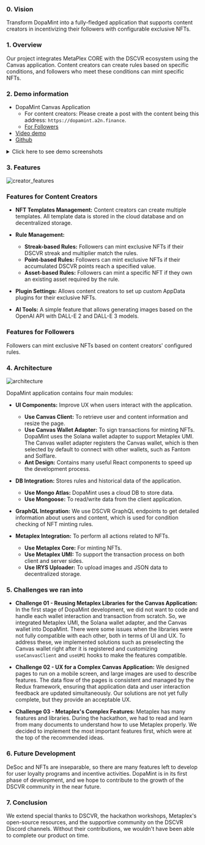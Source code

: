 ### 0. Vision
Transform DopaMint into a fully-fledged application that supports content creators in incentivizing their followers with configurable exclusive NFTs.

### 1. Overview

Our project integrates MetaPlex CORE with the DSCVR ecosystem using the Canvas application. Content creators can create rules based on specific conditions, and followers who meet these conditions can mint specific NFTs.

### 2. Demo information 
- DopaMint Canvas Application
  - For content creators: Please create a post with the content being this address: `https://dopamint.a2n.finance`.
  - [For Followers]()
- [Video demo](https://www.youtube.com/watch?v=kyVQIwnfSB8)
- [Github](https://github.com/a2nfinance/dopamint)

<details>
  <summary>Click here to see demo screenshots</summary>

| ![homepage.png](https://dopamint.a2n.finance/screenshot/homepage.png) | 
|:--:| 
| *Content creators - All features* |
 
| ![nft_templates.png](https://dopamint.a2n.finance/screenshot/nft_templates.png) | 
|:--:| 
| *Content creators - NFT templates* |

| ![nft_template_form.png](https://dopamint.a2n.finance/screenshot/new_template_form.png) | 
|:--:| 
| *Content creators - New template form* |

| ![new_dscvr_point_rule.png](https://dopamint.a2n.finance/screenshot/new_dscvr_point_rule.png) | 
|:--:| 
| *Content creators - New DSCVR points-based rule form* |

| ![new_streak_rule.png](https://dopamint.a2n.finance/screenshot/new_streak_rule.png) | 
|:--:| 
| *Content creators - New DSCVR streak-based rule form* |

| ![new_asset_rule.png](https://dopamint.a2n.finance/screenshot/new_asset_rule.png) | 
|:--:| 
| *Content creators - New existing asset-based rule form* |

| ![plugin_setting_form.png](https://dopamint.a2n.finance/screenshot/plugin_setting_form.png) | 
|:--:| 
| *Content creators - New AppData plugin setting* |

| ![ai_tool_generated_image.png](https://dopamint.a2n.finance/screenshot/ai_tool_generated_image.png) | 
|:--:| 
| *Content creators - Generated images by AI tools* |  

| ![follower_nfts.png](https://dopamint.a2n.finance/screenshot/follower_nfts.png) | 
|:--:| 
| *Followers - All NFTs match the content creator's rules* |
 </details>

### 3. Features
![creator_features](https://dopamint.a2n.finance/docs/creator_features.png)
### Features for Content Creators

- **NFT Templates Management:** Content creators can create multiple templates. All template data is stored in the cloud database and on decentralized storage.
- **Rule Management:**
  - **Streak-based Rules:** Followers can mint exclusive NFTs if their DSCVR streak and multiplier match the rules.
  - **Point-based Rules:** Followers can mint exclusive NFTs if their accumulated DSCVR points reach a specified value.
  - **Asset-based Rules:** Followers can mint a specific NFT if they own an existing asset required by the rule.

- **Plugin Settings:** Allows content creators to set up custom AppData plugins for their exclusive NFTs.
- **AI Tools:** A simple feature that allows generating images based on the OpenAI API with DALL-E 2 and DALL-E 3 models.

### Features for Followers

Followers can mint exclusive NFTs based on content creators' configured rules.

### 4. Architecture
![architecture](https://dopamint.a2n.finance/docs/Architecture.jpg)

DopaMint application contains four main modules:

- **UI Components:** Improve UX when users interact with the application. 
  - **Use Canvas Client:** To retrieve user and content information and resize the page.
  - **Use Canvas Wallet Adapter:** To sign transactions for minting NFTs. DopaMint uses the Solana wallet adapter to support Metaplex UMI. The Canvas wallet adapter registers the Canvas wallet, which is then selected by default to connect with other wallets, such as Fantom and Solflare.
  - **Ant Design:** Contains many useful React components to speed up the development process.

- **DB Integration:** Stores rules and historical data of the application.
  - **Use Mongo Atlas:** DopaMint uses a cloud DB to store data.
  - **Use Mongoose:** To read/write data from the client application.

- **GraphQL Integration:** We use DSCVR GraphQL endpoints to get detailed information about users and content, which is used for condition checking of NFT minting rules.

- **Metaplex Integration:** To perform all actions related to NFTs.
  - **Use Metaplex Core:** For minting NFTs.
  - **Use Metaplex UMI:** To support the transaction process on both client and server sides.
  - **Use IRYS Uploader:** To upload images and JSON data to decentralized storage.

### 5. Challenges we ran into
- **Challenge 01 - Reusing Metaplex Libraries for the Canvas Application:** In the first stage of DopaMint development, we did not want to code and handle each wallet interaction and transaction from scratch. So, we integrated Metaplex UMI, the Solana wallet adapter, and the Canvas wallet into DopaMint. There were some issues when the libraries were not fully compatible with each other, both in terms of UI and UX. To address these, we implemented solutions such as preselecting the Canvas wallet right after it is registered and customizing `useCanvasClient` and `useUMI` hooks to make the features compatible.

- **Challenge 02 - UX for a Complex Canvas Application:** We designed pages to run on a mobile screen, and large images are used to describe features. The data flow of the pages is consistent and managed by the Redux framework, ensuring that application data and user interaction feedback are updated simultaneously. Our solutions are not yet fully complete, but they provide an acceptable UX.

- **Challenge 03 - Metaplex's Complex Features:** Metaplex has many features and libraries. During the hackathon, we had to read and learn from many documents to understand how to use Metaplex properly. We decided to implement the most important features first, which were at the top of the recommended ideas.


### 6. Future Development
DeSoc and NFTs are inseparable, so there are many features left to develop for user loyalty programs and incentive activities. DopaMint is in its first phase of development, and we hope to contribute to the growth of the DSCVR community in the near future.

### 7. Conclusion
We extend special thanks to DSCVR, the hackathon workshops, Metaplex's open-source resources, and the supportive community on the DSCVR Discord channels. Without their contributions, we wouldn't have been able to complete our product on time.
